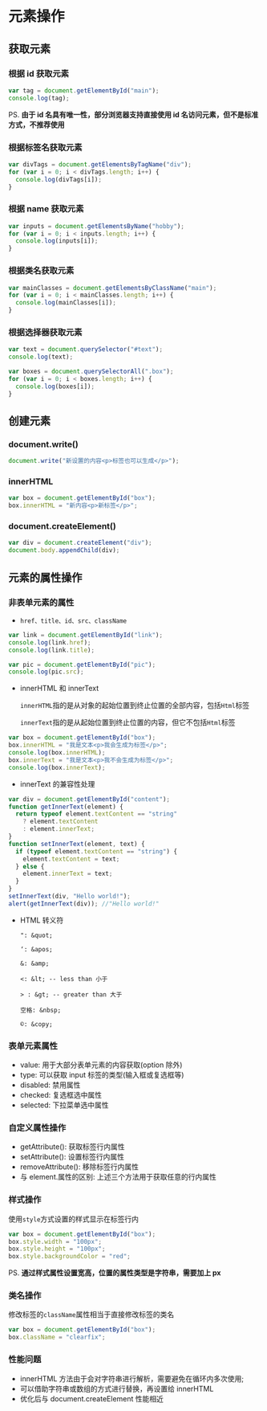 # 元素操作

## 获取元素

### 根据 id 获取元素

```js
var tag = document.getElementById("main");
console.log(tag);
```

PS. **由于 id 名具有唯一性，部分浏览器支持直接使用 id 名访问元素，但不是标准方式，不推荐使用**

### 根据标签名获取元素

```js
var divTags = document.getElementsByTagName("div");
for (var i = 0; i < divTags.length; i++) {
  console.log(divTags[i]);
}
```

### 根据 name 获取元素

```javascript
var inputs = document.getElementsByName("hobby");
for (var i = 0; i < inputs.length; i++) {
  console.log(inputs[i]);
}
```

### 根据类名获取元素

```javascript
var mainClasses = document.getElementsByClassName("main");
for (var i = 0; i < mainClasses.length; i++) {
  console.log(mainClasses[i]);
}
```

### 根据选择器获取元素

```javascript
var text = document.querySelector("#text");
console.log(text);

var boxes = document.querySelectorAll(".box");
for (var i = 0; i < boxes.length; i++) {
  console.log(boxes[i]);
}
```

## 创建元素

### document.write()

```javascript
document.write("新设置的内容<p>标签也可以生成</p>");
```

### innerHTML

```javascript
var box = document.getElementById("box");
box.innerHTML = "新内容<p>新标签</p>";
```

### document.createElement()

```javascript
var div = document.createElement("div");
document.body.appendChild(div);
```

## 元素的属性操作

### 非表单元素的属性

- `href、title、id、src、className`

```js
var link = document.getElementById("link");
console.log(link.href);
console.log(link.title);

var pic = document.getElementById("pic");
console.log(pic.src);
```

- innerHTML 和 innerText

  `innerHTML`指的是从对象的起始位置到终止位置的全部内容，包括`Html`标签

  `innerText`指的是从起始位置到终止位置的内容，但它不包括`Html`标签

```javascript
var box = document.getElementById("box");
box.innerHTML = "我是文本<p>我会生成为标签</p>";
console.log(box.innerHTML);
box.innerText = "我是文本<p>我不会生成为标签</p>";
console.log(box.innerText);
```

- innerText 的兼容性处理

```js
var div = document.getElementById("content");
function getInnerText(element) {
  return typeof element.textContent == "string"
    ? element.textContent
    : element.innerText;
}
function setInnerText(element, text) {
  if (typeof element.textContent == "string") {
    element.textContent = text;
  } else {
    element.innerText = text;
  }
}
setInnerText(div, "Hello world!");
alert(getInnerText(div)); //"Hello world!"
```

- HTML 转义符

  `": &quot;`

  `‘: &apos;`

  `&: &amp;`

  `<: &lt; -- less than 小于`

  `> : &gt; -- greater than 大于`

  `空格: &nbsp;`

  `©: &copy;`

### 表单元素属性

- value: 用于大部分表单元素的内容获取(option 除外)
- type: 可以获取 input 标签的类型(输入框或复选框等)
- disabled: 禁用属性
- checked: 复选框选中属性
- selected: 下拉菜单选中属性

### 自定义属性操作

- getAttribute(): 获取标签行内属性
- setAttribute(): 设置标签行内属性
- removeAttribute(): 移除标签行内属性
- 与 element.属性的区别: 上述三个方法用于获取任意的行内属性

### 样式操作

使用`style`方式设置的样式显示在标签行内

```js
var box = document.getElementById("box");
box.style.width = "100px";
box.style.height = "100px";
box.style.backgroundColor = "red";
```

PS. **通过样式属性设置宽高，位置的属性类型是字符串，需要加上 px**

### 类名操作

修改标签的`className`属性相当于直接修改标签的类名

```js
var box = document.getElementById("box");
box.className = "clearfix";
```

### 性能问题

- innerHTML 方法由于会对字符串进行解析，需要避免在循环内多次使用;
- 可以借助字符串或数组的方式进行替换，再设置给 innerHTML
- 优化后与 document.createElement 性能相近

